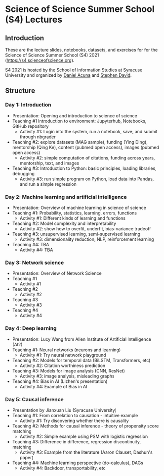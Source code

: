 # Science of Science Summer School (S4) Lectures

## Introduction

These are the lecture slides, notebooks, datasets, and exercises for
for the Science of Science Summer School (S4) 2021 (https://s4.scienceofscience.org).

S4 2021 is hosted by the School of Information Studies at Syracuse University and
organized by [Daniel Acuna](https://acuna.io) and [Stephen David](https://hearingbrain.org/people.php).

## Structure

### Day 1: Introduction
- Presentation: Opening and introduction to science of science
- Teaching #1 Introduction to environment: Jupyterhub, Notebooks, GitHub repository
  - Activity #1: Login into the system, run a notebook, save, and submit through nbgrader
- Teaching #2: explore datasets (MAG sample), funding (Ying Ding), mentorship (Qing Ke), content (pubmed open access), images (pubmed open access)
  - Activity #2: simple computation of citations, funding across years, mentorship, text, and images
- Teaching #3: Introduction to Python: basic principles, loading libraries, debugging
  - Activity #3: run simple program on Python, load data into Pandas, and run a simple regression

### Day 2: Machine learning and artificial intelligence
- Presentation: Overview of machine learning in science of science
- Teaching #1: Probability, statistics, learning, errors, functions
  - Activity #1: Different kinds of learning and functions
- Teaching #2: Model complexity and interpretability
  - Activity #2: show how to overfit, underfit, bias-variance tradeoff
- Teaching #3: unsupervised learning, semi-supervised learning
  - Activity #3: dimensionality reduction, NLP, reinforcement learning
- Teaching #4: TBA
  - Activity #4: TBA

### Day 3: Network science
- Presentation: Overview of Network Science
- Teaching #1
  - Activity #1
- Teaching #2
  - Activity #2
- Teaching #3
  - Activity #3
- Teaching #4 
  - Activity #4

### Day 4: Deep learning
- Presentation: Lucy Wang from Allen Institute of Artificial Intelligence (AI2)
- Teaching #1: Neural networks (neurons and learning)
  - Activity #1: Try neural network playground   
- Teaching #2: Models for temporal data (BiLSTM, Transformers, etc)
  - Activity #2: Citation worthiness prediction
- Teaching #3: Models for image analysis (CNN, ResNet)
  - Activity #3: image analysis, misleading graphs
- Teaching #4: Bias in AI (Lizhen's presentation)
  - Activity #4: Example of Bias in AI

### Day 5: Causal inference
- Presentation by Jianxuan Liu (Syracuse University)
- Teaching #1: From correlation to causation - intuitive example
  - Activity #1: Try discovering whether there is causality
- Teaching #2: Methods for causal inference - theory of propensity score matching
  - Activity #2: Simple example using PSM with logistic regression
- Teaching #3: Difference in difference, regression discontinuity, matching
  - Activity #3: Example from the literature (Aaron Clauset, Dashun's paper)
- Teaching #4: Machine learning perspective (do-calculus), DAGs
  - Activity #4: Backdoor, transportability, etc